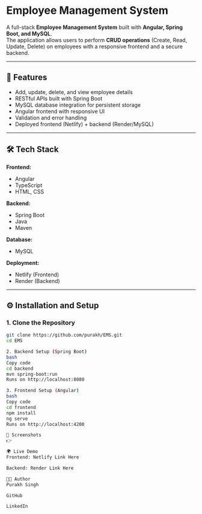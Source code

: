 # Employee Management System

A full-stack **Employee Management System** built with **Angular, Spring Boot, and MySQL**.  
The application allows users to perform **CRUD operations** (Create, Read, Update, Delete) on employees with a responsive frontend and a secure backend.

---

## 🚀 Features
- Add, update, delete, and view employee details
- RESTful APIs built with Spring Boot
- MySQL database integration for persistent storage
- Angular frontend with responsive UI
- Validation and error handling
- Deployed frontend (Netlify) + backend (Render/MySQL)

---

## 🛠️ Tech Stack
**Frontend:**
- Angular  
- TypeScript  
- HTML, CSS  

**Backend:**
- Spring Boot  
- Java  
- Maven  

**Database:**
- MySQL  

**Deployment:**
- Netlify (Frontend)  
- Render (Backend)  

---

## ⚙️ Installation and Setup

### 1. Clone the Repository
```bash
git clone https://github.com/purakh/EMS.git
cd EMS

2. Backend Setup (Spring Boot)
bash
Copy code
cd backend
mvn spring-boot:run
Runs on http://localhost:8080

3. Frontend Setup (Angular)
bash
Copy code
cd frontend
npm install
ng serve
Runs on http://localhost:4200

📸 Screenshots
👉 

🌍 Live Demo
Frontend: Netlify Link Here

Backend: Render Link Here

👨‍💻 Author
Purakh Singh

GitHub

LinkedIn
